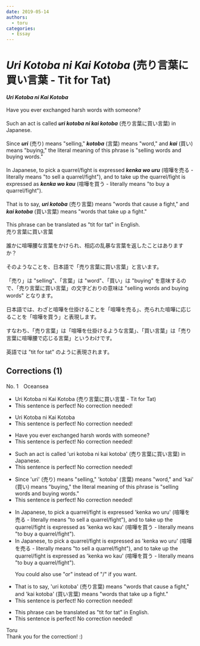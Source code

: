 ```yaml
---
date: 2019-05-14
authors:
  - toru
categories:
  - Essay
---
```


<h1 id="subject_show"><strong><em>Uri Kotoba ni Kai Kotoba</strong></em> (売り言葉に買い言葉 - Tit for Tat)</h1>
<div class="date" hidden>May 14, 2019 22:42</div>
<div id="post"><div id="body_show_ori">
<strong><em>Uri Kotoba ni Kai Kotoba</strong></em><br/><br/>Have you ever exchanged harsh words with someone?<br/><br/>Such an act is called <strong><em>uri kotoba ni kai kotoba</em></strong> (売り言葉に買い言葉) in Japanese.<br/><br/>Since <strong><em>uri</em></strong> (売り) means "selling," <strong><em>kotoba</em></strong> (言葉) means "word," and <strong><em>kai</em></strong> (買い) means "buying," the literal meaning of this phrase is "selling words and buying words."<br/><br/>In Japanese, to pick a quarrel/fight is expressed <strong><em>kenka wo uru</em></strong> (喧嘩を売る - literally means "to sell a quarrel/fight"), and to take up the quarrel/fight is expressed as <strong><em>kenka wo kau</em></strong> (喧嘩を買う - literally means "to buy a quarrel/fight").<br/><br/>That is to say, <strong><em>uri kotoba</em></strong> (売り言葉) means "words that cause a fight," and <strong><em>kai kotoba</em></strong> (買い言葉) means "words that take up a fight."<br/><br/>This phrase can be translated as "tit for tat" in English.
</div></div>

<!-- more -->

<div id="post_ja"><div id="body_show_mo">
売り言葉に買い言葉<br/><br/>誰かに喧嘩腰な言葉をかけられ、相応の乱暴な言葉を返したことはありますか？<br/><br/>そのようなことを、日本語で「売り言葉に買い言葉」と言います。<br/><br/>「売り」は "selling"、「言葉」は "word"、「買い」は "buying" を意味するので、「売り言葉に買い言葉」の文字どおりの意味は "selling words and buying words" となります。<br/><br/>日本語では、わざと喧嘩を仕掛けることを「喧嘩を売る」、売られた喧嘩に応じることを「喧嘩を買う」と表現します。<br/><br/>すなわち、「売り言葉」は「喧嘩を仕掛けるような言葉」、「買い言葉」は「売り言葉に喧嘩腰で応じる言葉」というわけです。<br/><br/>英語では "tit for tat" のように表現されます。
</div></div>

## Corrections (1)
<div id="block"><div class="first_name"> No. 1　<span class="just_name">Oceansea</span></div><div id="block2">
<ul class="correction_field">
<li class="incorrect">Uri Kotoba ni Kai Kotoba (売り言葉に買い言葉 - Tit for Tat)</li>
<li class="corrected perfect">This sentence is perfect! No correction needed!</li>
</ul>
<ul class="correction_field">
<li class="incorrect">Uri Kotoba ni Kai Kotoba</li>
<li class="corrected perfect">This sentence is perfect! No correction needed!</li>
</ul>
<ul class="correction_field">
<li class="incorrect">Have you ever exchanged harsh words with someone?</li>
<li class="corrected perfect">This sentence is perfect! No correction needed!</li>
</ul>
<ul class="correction_field">
<li class="incorrect">Such an act is called 'uri kotoba ni kai kotoba' (売り言葉に買い言葉) in Japanese.</li>
<li class="corrected perfect">This sentence is perfect! No correction needed!</li>
</ul>
<ul class="correction_field">
<li class="incorrect">Since 'uri' (売り) means "selling," 'kotoba' (言葉) means "word," and 'kai' (買い) means "buying," the literal meaning of this phrase is "selling words and buying words."</li>
<li class="corrected perfect">This sentence is perfect! No correction needed!</li>
</ul>
<ul class="correction_field">
<li class="incorrect">In Japanese, to pick a quarrel/fight is expressed 'kenka wo uru' (喧嘩を売る - literally means "to sell a quarrel/fight"), and to take up the quarrel/fight is expressed as 'kenka wo kau' (喧嘩を買う - literally means "to buy a quarrel/fight").</li>
<li class="corrected correct">
In Japanese, to pick a quarrel/fight is expressed <span class="f_red">as </span>'kenka wo uru' (喧嘩を売る - literally means "to sell a quarrel/fight"), and to take up the quarrel/fight is expressed as 'kenka wo kau' (喧嘩を買う - literally means "to buy a quarrel/fight").
<p class="correction_comment">You could also use "or" instead of "/" if you want.</p>
</li>
</ul>
<ul class="correction_field">
<li class="incorrect">That is to say, 'uri kotoba' (売り言葉) means "words that cause a fight," and 'kai kotoba' (買い言葉) means "words that take up a fight."</li>
<li class="corrected perfect">This sentence is perfect! No correction needed!</li>
</ul>
<ul class="correction_field">
<li class="incorrect">This phrase can be translated as "tit for tat" in English.</li>
<li class="corrected perfect">This sentence is perfect! No correction needed!</li>
</ul>
</div><div class="name"><span class="just_name">Toru</span><br>
Thank you for the correction! :)
</div>
</div>
